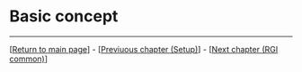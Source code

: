 # Basic concept






---

[[Return to main page](./main-page-nrt.md)] - [[Previuous chapter (Setup)](./setup.md)] - [[Next chapter (RGI common)](./rgi_common.md)]